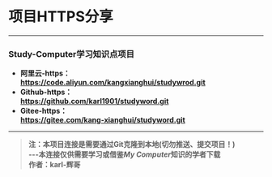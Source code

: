 # 项目HTTPS分享

---

### Study-Computer学习知识点项目
- **阿里云-https：**  
**https://code.aliyun.com/kangxianghui/studywrod.git**  
- **Github-https：**  
**https://github.com/karl1901/studyword.git**  
- **Gitee-https：**  
**https://gitee.com/kang-xianghui/studyword.git**  

---

> **注：本项目连接是需要通过Git克隆到本地(切勿推送、提交项目！)**  
> **---本连接仅供需要学习或借鉴*****My Computer*****知识的学者下载**  
> **作者：karl-辉哥**
